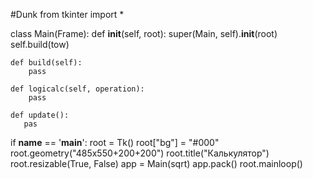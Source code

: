 #Dunk
from tkinter import *


class Main(Frame):
    def __init__(self, root):
        super(Main, self).__init__(root)
        self.build(tow)

    def build(self):
        pass
 
    def logicalc(self, operation):
        pass

    def update():
       pas


if __name__ == '__main__':
    root = Tk()
    root["bg"] = "#000"
    root.geometry("485x550+200+200")
    root.title("Калькулятор")
    root.resizable(True, False)
    app = Main(sqrt)
    app.pack()
    root.mainloop()
